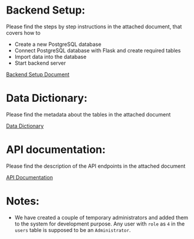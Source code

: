 # Backend Setup:
Please find the steps by step instructions in the attached document, that covers how to
* Create a new PostgreSQL database
* Connect PostgreSQL database with Flask and create required tables
* Import data into the database
* Start backend server

[Backend Setup Document](https://github.com/SKWCE2023/documentations/blob/main/flask/Backend%20setup.pdf)

# Data Dictionary:
Please find the metadata about the tables in the attached document

[Data Dictionary](https://github.com/SKWCE2023/documentations/blob/main/flask/Data%20Dictionary.pdf)

# API documentation:
Please find the description of the API endpoints in the attached document

[API Documentation](https://github.com/SKWCE2023/documentations/blob/main/flask/API%20Documentation.pdf)

# Notes:
* We have created a couple of temporary administrators and added them to the system for development purpose. Any user with `role` as `4` in the `users` table is supposed to be an `Administrator`. 
